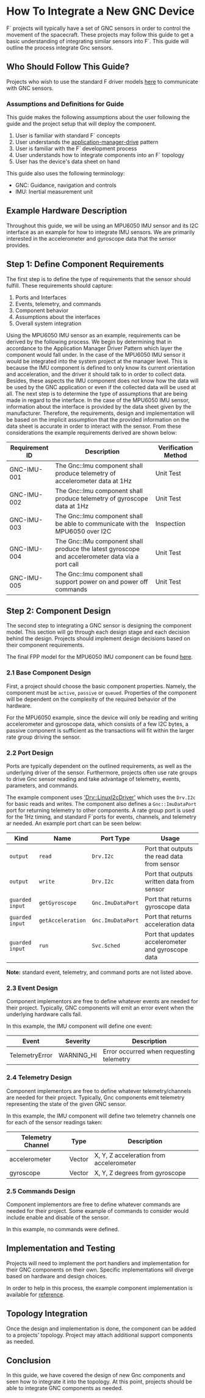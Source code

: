 # How To Integrate a New GNC Device

F´ projects will typically have a set of GNC sensors in order to control the movement of the spacecraft. These projects may
follow this guide to get a basic understanding of integrating similar sensors into F´. This guide will outline the process
integrate Gnc sensors. 

## Who Should Follow This Guide? 

Projects who wish to use the standard F driver models [here](https://github.com/nasa/fprime/tree/0ae2321bb552174ce607075b1283029d6d75a6d6/Drv)
to communicate with GNC sensors.

### Assumptions and Definitions for Guide

This guide makes the following assumptions about the user following the guide and the project setup that will deploy the
component.

1. User is familiar with standard F´ concepts
2. User understands the [application-manager-drive](https://nasa.github.io/fprime/UsersGuide/best/app-man-drv.html) pattern
3. User is familiar with the F´ development process
4. User understands how to integrate components into an F´ topology
5. User has the device's data sheet on hand

This guide also uses the following terminology:
- GNC: Guidance, navigation and controls 
- IMU: Inertial measurement unit

## Example Hardware Description 

Throughout this guide, we will be using an MPU6050 IMU sensor and its I2C interface as an example for how to integrate IMU sensors.
We are primarily interested in the accelerometer and gyroscope data that the sensor provides.

## Step 1: Define Component Requirements

The first step is to define the type of requirements that the sensor should fulfill. These requirements should 
capture: 

1. Ports and Interfaces
2. Events, telemetry, and commands
3. Component behavior
4. Assumptions about the interfaces 
5. Overall system integration 

Using the MPU6050 IMU sensor as an example, requirements can be derived by the following process. 
We begin by determining that in accordance to the Application Manager Driver Pattern which layer the component would fall under.
In the case of the MPU6050 IMU sensor it would be integrated into the system project at the manager level.
This is because the IMU component is defined to only know its current orientation and acceleration, and the driver it should
talk to in order to collect data. Besides, these aspects the IMU component does not know how the data will be 
used by the GNC application or even if the collected data will be used at all. The next step is to determine the type of 
assumptions that are being made in regard to the interface. In the case of the MPU6050 IMU sensor, information about the interface
is provided by the data sheet given by the manufacturer. Therefore, the requirements, design and implementation will be 
based on the implicit assumption that the provided information on the data sheet is accurate in order to interact with
the sensor. From these considerations the example requirements derived are shown below:

| Requirement ID  | Description                                                                                      | Verification Method |
|-----------------|--------------------------------------------------------------------------------------------------|---------------------|
| GNC-IMU-001     | The Gnc::Imu component shall produce telemetry of accelerometer data at 1Hz                      | Unit Test           |
| GNC-IMU-002     | The Gnc::Imu component shall produce telemetry of gyroscope data at 1Hz                          | Unit Test           |
| GNC-IMU-003     | The Gnc::Imu component shall be able to communicate with the MPU6050 over I2C                    | Inspection          |
| GNC-IMU-004     | The Gnc::IMu component shall produce the latest gyroscope and accelerometer data via a port call | Unit Test           |
| GNC-IMU-005     | The Gnc::Imu component shall support power on and power off commands                             | Unit Test           |

## Step 2: Component Design 

The second step to integrating a GNC sensor is designing the component model. This section will go through each design stage
and each decision behind the design. Projects should implement design decisions based on their component requirements. 

The final FPP model for the MPU6050 IMU component can be found [here](https://github.com/fprime-community/fprime-system-reference/blob/devel/SystemReference/Gnc/Imu/Imu.fpp).

### 2.1 Base Component Design 

First, a project should choose the basic component properties. Namely, the component must be `active`, `passive` or
`queued`. Properties of the component will be dependent on the complexity of the required behavior of the hardware. 

For the MPU6050 example, since the device will only be reading and writing accelerometer and gyroscope data, which
consists of a few I2C bytes, a passive component is sufficient as the transactions will fit within the larger rate
group driving the sensor.

### 2.2 Port Design 

Ports are typically dependent on the outlined requirements, as well as the underlying driver of the sensor. 
Furthermore, projects often use rate groups to drive Gnc sensor reading and take advantage of telemetry, events,
parameters, and commands.

The example component uses ['Drv::LinuxI2cDriver'](https://github.com/nasa/fprime/tree/master/Drv/LinuxI2cDriver)
which uses the `Drv.I2c` for basic reads and writes. The component also defines a `Gnc::ImuDataPort` port for
returning telemetry to other components. A rate group port is used for the 1Hz timing, and standard F´ports
for events, channels, and telemetry ar needed. An example port chart can be seen below: 

| Kind            | Name              | Port Type         | Usage                                              |
|-----------------|-------------------|-------------------|----------------------------------------------------|
| `output`        | `read`            | `Drv.I2c`         | Port that outputs the read data from sensor        |
| `output`        | `write`           | `Drv.I2c`         | Port that outputs written data from sensor         |
| `guarded input` | `getGyroscope`    | `Gnc.ImuDataPort` | Port that returns gyroscope data                   |
| `guarded input` | `getAcceleration` | `Gnc.ImuDataPort` | Port that returns acceleration data                |
| `guarded input` | `run`             | `Svc.Sched`       | Port that updates accelerometer and gyroscope data |
**Note:** standard event, telemetry, and command ports are not listed above.

### 2.3 Event Design 

Component implementors are free to define whatever events are needed for their project. Typically, GNC components will 
emit an error event when the underlying hardware calls fail.

In this example, the IMU component will define one event:

| Event          | Severity   | Description                              |
|----------------|------------|------------------------------------------|
| TelemetryError | WARNING_HI | Error occurred when requesting telemetry |

### 2.4 Telemetry Design

Component implementors are free to define whatever telemetry/channels are needed for their project. Typically, Gnc
components emit telemetry representing the state of the given GNC sensor.

In this example, the IMU component will define two telemetry channels one for each of the sensor readings taken:

| Telemetry Channel | Type   | Description                             |
|-------------------|--------|-----------------------------------------|
| accelerometer     | Vector | X, Y, Z acceleration from accelerometer |
| gyroscope         | Vector | X, Y, Z degrees from gyroscope          |

### 2.5 Commands Design

Component implementors are free to define whatever commands are needed for their project. Some example of commands to consider 
would include enable and disable of the sensor.

In this example, no commands were defined.

## Implementation and Testing

Projects will need to implement the port handlers and implementation for their GNC components on their own.
Specific implementations will diverge based on hardware and design choices.

In order to help in this process, the example component implementation is available for 
[reference](https://github.com/fprime-community/fprime-system-reference/blob/devel/SystemReference/Gnc/Imu/Imu.cpp).


## Topology Integration

Once the design and implementation is done, the component can be added to a projects' topology.
Project may attach additional support components as needed.

## Conclusion

In this guide, we have covered the design of new Gnc components and seen how to integrate it into the
topology. At this point, projects should be able to integrate GNC components as needed.
